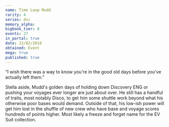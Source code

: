 ```yaml
---
name: Time Loop Mudd
rarity: 4
series: dsc
memory_alpha:
bigbook_tier: 8
events: 27
in_portal: true
date: 22/02/2018
obtained: Event
mega: true
published: true
---
```


“I wish there was a way to know you're in the good old days before you've actually left them.”

Stella aside, Mudd's golden days of holding down Discovery ENG or pushing your voyages ever longer are just about over. He still has a handful of traits, most notably Disco, to get him some shuttle work beyond what his otherwise poor bases would demand. Outside of that, his low-ish power will get him lost in the shuffle of new crew who have base and voyage scores hundreds of points higher. Most likely a freeze and forget name for the EV Suit collection.
